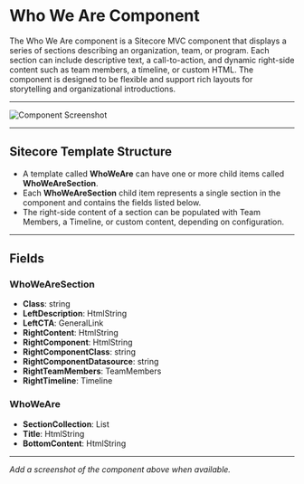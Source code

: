 # Who We Are Component

The Who We Are component is a Sitecore MVC component that displays a series of sections describing an organization, team, or program. Each section can include descriptive text, a call-to-action, and dynamic right-side content such as team members, a timeline, or custom HTML. The component is designed to be flexible and support rich layouts for storytelling and organizational introductions.

---

![Component Screenshot](PLACEHOLDER_FOR_IMAGE)

---

## Sitecore Template Structure
- A template called **WhoWeAre** can have one or more child items called **WhoWeAreSection**.
- Each **WhoWeAreSection** child item represents a single section in the component and contains the fields listed below.
- The right-side content of a section can be populated with Team Members, a Timeline, or custom content, depending on configuration.

---

## Fields

### WhoWeAreSection
- **Class**: string
- **LeftDescription**: HtmlString
- **LeftCTA**: GeneralLink
- **RightContent**: HtmlString
- **RightComponent**: HtmlString
- **RightComponentClass**: string
- **RightComponentDatasource**: string
- **RightTeamMembers**: TeamMembers
- **RightTimeline**: Timeline

### WhoWeAre
- **SectionCollection**: List<WhoWeAreSection>
- **Title**: HtmlString
- **BottomContent**: HtmlString

---

*Add a screenshot of the component above when available.*
